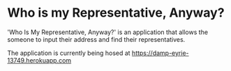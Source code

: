 # Who is my Representative, Anyway?

'Who Is My Representative, Anyway?' is an application that allows the someone to input their address and find their representatives. 

The application is currently being hosed at https://damp-eyrie-13749.herokuapp.com
